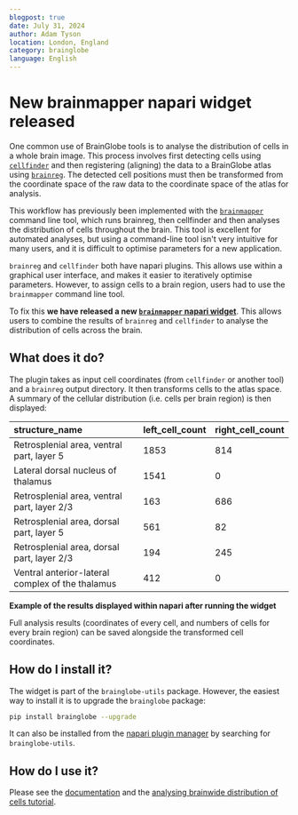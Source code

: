 ```yaml
---
blogpost: true
date: July 31, 2024
author: Adam Tyson
location: London, England
category: brainglobe
language: English
---
```


# New brainmapper napari widget released

One common use of BrainGlobe tools is to analyse the distribution of cells in a whole brain image. This process 
involves first detecting cells using [`cellfinder`](/documentation/cellfinder/index) and then registering (aligning) the 
data to a BrainGlobe atlas using [`brainreg`](/documentation/brainreg/index). The detected cell positions must then be 
transformed from the coordinate space of the raw data to the coordinate space of the atlas for analysis.

This workflow has previously been implemented with the [`brainmapper`](/documentation/brainglobe-workflows/brainmapper/index) 
command line tool, which runs brainreg, then cellfinder and then analyses the distribution of cells throughout 
the brain. This tool is excellent for automated analyses, but using a command-line tool isn't very intuitive for many 
users, and it is difficult to optimise parameters for a new application.

`brainreg` and `cellfinder` both have napari plugins. This allows use within a graphical user interface, and makes 
it easier to iteratively optimise parameters. However, to assign cells to a brain region, users had to use the 
`brainmapper` command line tool. 

To fix this **we have released a new [`brainmapper` napari widget](/documentation/brainglobe-utils/transform-widget)**. 
This allows users to combine the results of 
`brainreg` and `cellfinder` to analyse the distribution of cells across the brain.

## What does it do?

The plugin takes as input cell coordinates (from `cellfinder` or another tool) and a `brainreg` output directory. It 
then transforms cells to the atlas space. A summary of the cellular distribution (i.e. cells per brain region) is 
then displayed:

| structure\_name | left\_cell\_count | right\_cell\_count |
| :--- | :--- | :--- |
| Retrosplenial area, ventral part, layer 5 | 1853 | 814 |
| Lateral dorsal nucleus of thalamus | 1541 | 0 |
| Retrosplenial area, ventral part, layer 2/3 | 163 | 686 | 
| Retrosplenial area, dorsal part, layer 5 | 561 | 82 | 
| Retrosplenial area, dorsal part, layer 2/3 | 194 | 245 |
| Ventral anterior-lateral complex of the thalamus | 412 | 0 |

**Example of the results displayed within napari after running the widget**

Full analysis results (coordinates of every cell, and numbers of cells for every brain region) can be
saved alongside the transformed cell coordinates.

## How do I install it?
The widget is part of the `brainglobe-utils` package. However, the easiest way to install it is to upgrade the 
`brainglobe` package:

```bash
pip install brainglobe --upgrade
```

It can also be installed from the 
[napari plugin manager](https://napari.org/stable/plugins/start_using_plugins/finding_and_installing_plugins.html#find-and-install-plugins) 
by searching for `brainglobe-utils`.

## How do I use it?
Please see the [documentation](/documentation/brainglobe-utils/transform-widget) and the
[analysing brainwide distribution of cells tutorial](/tutorials/transform-cells-atlas).

